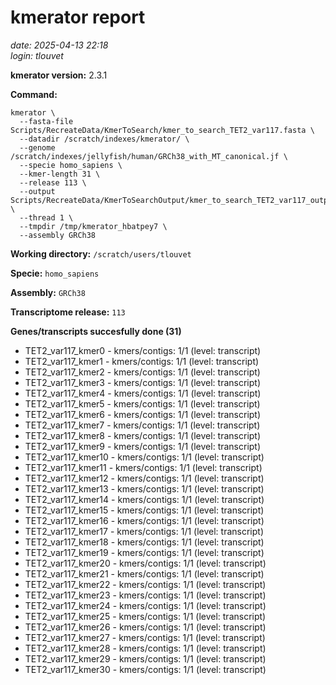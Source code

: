# kmerator report
*date: 2025-04-13 22:18*  
*login: tlouvet*

**kmerator version:** 2.3.1

**Command:**

```
kmerator \
  --fasta-file Scripts/RecreateData/KmerToSearch/kmer_to_search_TET2_var117.fasta \
  --datadir /scratch/indexes/kmerator/ \
  --genome /scratch/indexes/jellyfish/human/GRCh38_with_MT_canonical.jf \
  --specie homo_sapiens \
  --kmer-length 31 \
  --release 113 \
  --output Scripts/RecreateData/KmerToSearchOutput/kmer_to_search_TET2_var117_output \
  --thread 1 \
  --tmpdir /tmp/kmerator_hbatpey7 \
  --assembly GRCh38
```

**Working directory:** `/scratch/users/tlouvet`

**Specie:** `homo_sapiens`

**Assembly:** `GRCh38`

**Transcriptome release:** `113`

**Genes/transcripts succesfully done (31)**

- TET2_var117_kmer0 - kmers/contigs: 1/1 (level: transcript)
- TET2_var117_kmer1 - kmers/contigs: 1/1 (level: transcript)
- TET2_var117_kmer2 - kmers/contigs: 1/1 (level: transcript)
- TET2_var117_kmer3 - kmers/contigs: 1/1 (level: transcript)
- TET2_var117_kmer4 - kmers/contigs: 1/1 (level: transcript)
- TET2_var117_kmer5 - kmers/contigs: 1/1 (level: transcript)
- TET2_var117_kmer6 - kmers/contigs: 1/1 (level: transcript)
- TET2_var117_kmer7 - kmers/contigs: 1/1 (level: transcript)
- TET2_var117_kmer8 - kmers/contigs: 1/1 (level: transcript)
- TET2_var117_kmer9 - kmers/contigs: 1/1 (level: transcript)
- TET2_var117_kmer10 - kmers/contigs: 1/1 (level: transcript)
- TET2_var117_kmer11 - kmers/contigs: 1/1 (level: transcript)
- TET2_var117_kmer12 - kmers/contigs: 1/1 (level: transcript)
- TET2_var117_kmer13 - kmers/contigs: 1/1 (level: transcript)
- TET2_var117_kmer14 - kmers/contigs: 1/1 (level: transcript)
- TET2_var117_kmer15 - kmers/contigs: 1/1 (level: transcript)
- TET2_var117_kmer16 - kmers/contigs: 1/1 (level: transcript)
- TET2_var117_kmer17 - kmers/contigs: 1/1 (level: transcript)
- TET2_var117_kmer18 - kmers/contigs: 1/1 (level: transcript)
- TET2_var117_kmer19 - kmers/contigs: 1/1 (level: transcript)
- TET2_var117_kmer20 - kmers/contigs: 1/1 (level: transcript)
- TET2_var117_kmer21 - kmers/contigs: 1/1 (level: transcript)
- TET2_var117_kmer22 - kmers/contigs: 1/1 (level: transcript)
- TET2_var117_kmer23 - kmers/contigs: 1/1 (level: transcript)
- TET2_var117_kmer24 - kmers/contigs: 1/1 (level: transcript)
- TET2_var117_kmer25 - kmers/contigs: 1/1 (level: transcript)
- TET2_var117_kmer26 - kmers/contigs: 1/1 (level: transcript)
- TET2_var117_kmer27 - kmers/contigs: 1/1 (level: transcript)
- TET2_var117_kmer28 - kmers/contigs: 1/1 (level: transcript)
- TET2_var117_kmer29 - kmers/contigs: 1/1 (level: transcript)
- TET2_var117_kmer30 - kmers/contigs: 1/1 (level: transcript)
